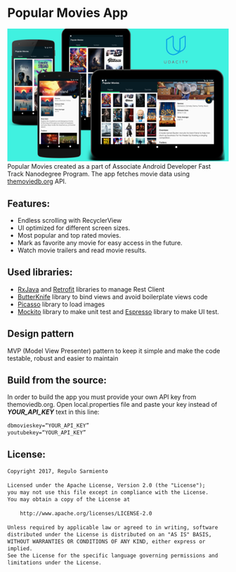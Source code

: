 
# Popular Movies App

![Screen](https://raw.githubusercontent.com/ReguloSarmiento/PopularMovies/master/poster_popular_movies.png)
Popular Movies created as a part of Associate Android Developer Fast Track Nanodegree Program. The app fetches movie data using [themoviedb.org](https://www.themoviedb.org/) API.

## Features:
* Endless scrolling with RecyclerView
* UI optimized for different screen sizes.
* Most popular and top rated movies.
* Mark as favorite any movie for easy access in the future.
* Watch movie trailers and read movie results.

## Used libraries:
* [RxJava](https://github.com/ReactiveX/RxAndroid) and [Retrofit](http://square.github.io/retrofit/) libraries to manage Rest Client
* [ButterKnife](http://jakewharton.github.io/butterknife/) library to bind views and avoid boilerplate views code
* [Picasso](http://square.github.io/picasso/) library to load images
* [Mockito](http://site.mockito.org/) library to make unit test and [Espresso](https://google.github.io/android-testing-support-library/docs/espresso/) library to make UI test.

## Design pattern
MVP (Model View Presenter) pattern to keep it simple and make the code testable, robust and easier to maintain

## Build from the source:
In order to build the app you must provide your own API key from themoviedb.org.
Open local.properties file and paste your key instead of ***YOUR_API_KEY*** text in this line:
```
dbmovieskey=“YOUR_API_KEY”
youtubekey=“YOUR_API_KEY”
```

## License:
```
Copyright 2017, Regulo Sarmiento

Licensed under the Apache License, Version 2.0 (the "License");
you may not use this file except in compliance with the License.
You may obtain a copy of the License at

    http://www.apache.org/licenses/LICENSE-2.0

Unless required by applicable law or agreed to in writing, software
distributed under the License is distributed on an "AS IS" BASIS,
WITHOUT WARRANTIES OR CONDITIONS OF ANY KIND, either express or implied.
See the License for the specific language governing permissions and
limitations under the License.
```

